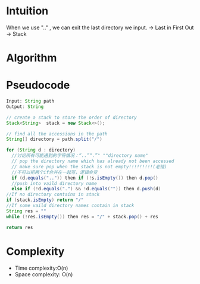 # Intuition
When we use ".." , we can exit the last directory we input. -> Last in First Out -> Stack
# Algorithm
# Pseudocode
```Java
Input: String path
Output: String

// create a stack to store the order of directory
Stack<String>  stack = new Stack<>();

// find all the accessions in the path
String[] directory = path.split("/")

for (String d : directory)
  //讨论所有可能遇到的字符情况：“..”“.”" ""directory name"
  // pop the directory name which has already not been accessed
  // make sure pop when the stack is not empty!!!!!!!!!(老错)
  //不可以把两个if合并在一起写，逻辑会变
  if (d.equals("..")) then if (!s.isEmpty()) then d.pop()
  //push into vaild directory name
  else if (!d.equals(".") && !d.equals("")) then d.push(d)
//If no directory contains in stack  
if (stack.isEmpty) return "/"
//If some vaild directory names contain in stack
String res = ""
while (!res.isEmpty()) then res = "/" + stack.pop() + res

return res
```
# Complexity
- Time complexity:O(n)
- Space complexity: O(n)
